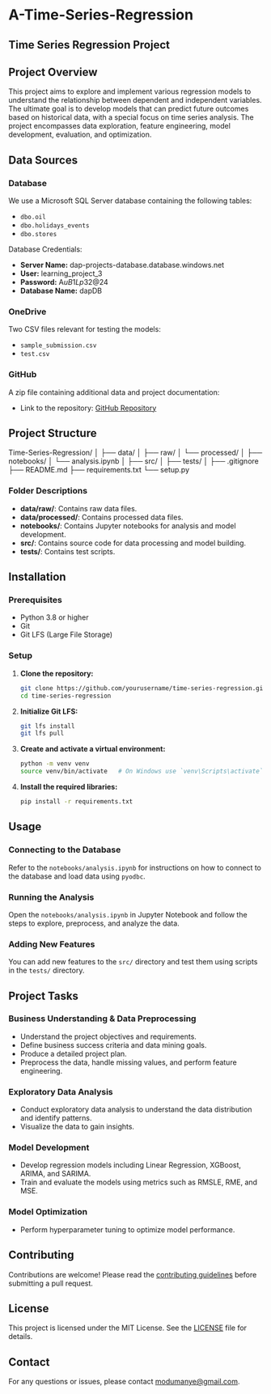 # A-Time-Series-Regression

## Time Series Regression Project

## Project Overview

This project aims to explore and implement various regression models to understand the relationship between dependent and independent variables. The ultimate goal is to develop models that can predict future outcomes based on historical data, with a special focus on time series analysis. The project encompasses data exploration, feature engineering, model development, evaluation, and optimization.

## Data Sources

### Database
We use a Microsoft SQL Server database containing the following tables:
- `dbo.oil`
- `dbo.holidays_events`
- `dbo.stores`

Database Credentials:
- **Server Name:** dap-projects-database.database.windows.net
- **User:** learning_project_3
- **Password:** A$uB1Lp3$2@24
- **Database Name:** dapDB

### OneDrive
Two CSV files relevant for testing the models:
- `sample_submission.csv`
- `test.csv`

### GitHub
A zip file containing additional data and project documentation:
- Link to the repository: [GitHub Repository](#)

## Project Structure

Time-Series-Regression/
│
├── data/
│ ├── raw/
│ └── processed/
│
├── notebooks/
│ └── analysis.ipynb
│
├── src/
│
├── tests/
│
├── .gitignore
├── README.md
├── requirements.txt
└── setup.py


### Folder Descriptions
- **data/raw/**: Contains raw data files.
- **data/processed/**: Contains processed data files.
- **notebooks/**: Contains Jupyter notebooks for analysis and model development.
- **src/**: Contains source code for data processing and model building.
- **tests/**: Contains test scripts.

## Installation

### Prerequisites
- Python 3.8 or higher
- Git
- Git LFS (Large File Storage)

### Setup

1. **Clone the repository:**
    ```sh
    git clone https://github.com/yourusername/time-series-regression.git
    cd time-series-regression
    ```

2. **Initialize Git LFS:**
    ```sh
    git lfs install
    git lfs pull
    ```

3. **Create and activate a virtual environment:**
    ```sh
    python -m venv venv
    source venv/bin/activate   # On Windows use `venv\Scripts\activate`
    ```

4. **Install the required libraries:**
    ```sh
    pip install -r requirements.txt
    ```

## Usage

### Connecting to the Database
Refer to the `notebooks/analysis.ipynb` for instructions on how to connect to the database and load data using `pyodbc`.

### Running the Analysis
Open the `notebooks/analysis.ipynb` in Jupyter Notebook and follow the steps to explore, preprocess, and analyze the data.

### Adding New Features
You can add new features to the `src/` directory and test them using scripts in the `tests/` directory.

## Project Tasks

### Business Understanding & Data Preprocessing
- Understand the project objectives and requirements.
- Define business success criteria and data mining goals.
- Produce a detailed project plan.
- Preprocess the data, handle missing values, and perform feature engineering.

### Exploratory Data Analysis
- Conduct exploratory data analysis to understand the data distribution and identify patterns.
- Visualize the data to gain insights.

### Model Development
- Develop regression models including Linear Regression, XGBoost, ARIMA, and SARIMA.
- Train and evaluate the models using metrics such as RMSLE, RME, and MSE.

### Model Optimization
- Perform hyperparameter tuning to optimize model performance.

## Contributing
Contributions are welcome! Please read the [contributing guidelines](CONTRIBUTING.md) before submitting a pull request.

## License
This project is licensed under the MIT License. See the [LICENSE](LICENSE) file for details.

## Contact
For any questions or issues, please contact [modumanye@gmail.com](mailto:modumanye@gmail.com).

